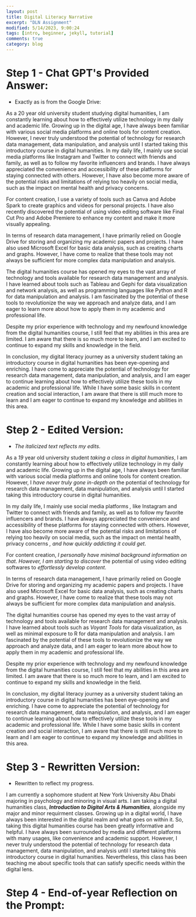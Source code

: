 ```yaml
---
layout: post
title: Digital Literacy Narrative
excerpt: "DLN Assignment"
modified: 5/14/2023, 9:00:24
tags: [intro, beginner, jekyll, tutorial]
comments: true
category: blog
---
```


# Step 1 - Chat GPT's Provided Answer:
- Exactly as is from the Google Drive:

As a 20 year old university student studying digital humanities, I am constantly learning about how to effectively utilize technology in my daily and academic life. Growing up in the digital age, I have always been familiar with various social media platforms and online tools for content creation. However, I never truly understood the potential of technology for research data management, data manipulation, and analysis until I started taking this introductory course in digital humanities.
In my daily life, I mainly use social media platforms like Instagram and Twitter to connect with friends and family, as well as to follow my favorite influencers and brands. I have always appreciated the convenience and accessibility of these platforms for staying connected with others. However, I have also become more aware of the potential risks and limitations of relying too heavily on social media, such as the impact on mental health and privacy concerns.

For content creation, I use a variety of tools such as Canva and Adobe Spark to create graphics and videos for personal projects. I have also recently discovered the potential of using video editing software like Final Cut Pro and Adobe Premiere to enhance my content and make it more visually appealing.

In terms of research data management, I have primarily relied on Google Drive for storing and organizing my academic papers and projects. I have also used Microsoft Excel for basic data analysis, such as creating charts and graphs. However, I have come to realize that these tools may not always be sufficient for more complex data manipulation and analysis.

The digital humanities course has opened my eyes to the vast array of technology and tools available for research data management and analysis. I have learned about tools such as Tableau and Gephi for data visualization and network analysis, as well as programming languages like Python and R for data manipulation and analysis. I am fascinated by the potential of these tools to revolutionize the way we approach and analyze data, and I am eager to learn more about how to apply them in my academic and professional life.

Despite my prior experience with technology and my newfound knowledge from the digital humanities course, I still feel that my abilities in this area are limited. I am aware that there is so much more to learn, and I am excited to continue to expand my skills and knowledge in the field.

In conclusion, my digital literacy journey as a university student taking an introductory course in digital humanities has been eye-opening and enriching. I have come to appreciate the potential of technology for research data management, data manipulation, and analysis, and I am eager to continue learning about how to effectively utilize these tools in my academic and professional life. While I have some basic skills in content creation and social interaction, I am aware that there is still much more to learn and I am eager to continue to expand my knowledge and abilities in this area.

# Step 2 - Edited Version:
- *The italicized text reflects my edits*.

As a *19* year old university student *taking a class in digital humanities*, I am constantly learning about how to effectively utilize technology in my daily and academic life. Growing up in the digital age, I have always been familiar with various social media platforms and online tools for content creation. However, I *have never truly gone in-depth on* the potential of technology for research data management, data manipulation, and analysis until I started taking this introductory course in digital humanities.

In my daily life, I mainly use social media platforms *,* like Instagram and Twitter to connect with friends and family, as well as to follow my favorite influencers and brands. I have always appreciated the convenience and accessibility of these platforms for staying connected with others. However, I have also become more aware of the potential risks and limitations of relying too heavily on social media, such as the impact on mental health, privacy concerns *, and how quickly addicting it could get*.

For content creation, *I personally have minimal background information on that*. *However, I am starting to discover* the potential of using video editing softwares to *effortlessly develop content*.

In terms of research data management, I have primarily relied on Google Drive for storing and organizing my academic papers and projects. I have also used Microsoft Excel for basic data analysis, such as creating charts and graphs. However, I have come to realize that these tools may not always be sufficient for more complex data manipulation and analysis.

The digital humanities course has opened my eyes to the vast array of technology and tools available for research data management and analysis. I have learned about tools such as *Voyant Tools* for data visualization, as well as minimal exposure to R for data manipulation and analysis. I am fascinated by the potential of these tools to revolutionize the way we approach and analyze data, and I am eager to learn more about how to apply them in my academic and professional life.

Despite my prior experience with technology and my newfound knowledge from the digital humanities course, I still feel that my abilities in this area are limited. I am aware that there is so much more to learn, and I am excited to continue to expand my skills and knowledge in the field.

In conclusion, my digital literacy journey as a university student taking an introductory course in digital humanities has been eye-opening and enriching. I have come to appreciate the potential of technology for research data management, data manipulation, and analysis, and I am eager to continue learning about how to effectively utilize these tools in my academic and professional life. While I have some basic skills in content creation and social interaction, I am aware that there is still much more to learn and I am eager to continue to expand my knowledge and abilities in this area.

# Step 3 - Rewritten Version:
- Rewritten to reflect my progress.

I am currently a sophomore student at New York University Abu Dhabi majoring in psychology and minoring in visual arts. I am taking a digital humanities class, ***Introduction to Digital Arts & Humanities***, alongside my major and minor requirment classes. Growing up in a digital world, I have always been interested in the digital realm and what goes on within it. So, taking this digital humanities course has been greatly informative and helpful. I have always been surrounded by media and different platforms with many usages, like convenience and academic support. However, I never truly understood the potential of technology for research data management, data manipulation, and analysis until I started taking this introductory course in digital humanities. Nevertheless, this class has been teaching me about specific tools that can satisfy specific needs within the digital lens. 



# Step 4 - End-of-year Reflection on the Prompt:
